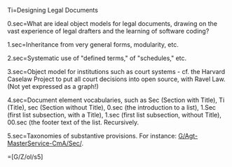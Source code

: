 Ti=Designing Legal Documents

0.sec=What are ideal object models for legal documents, drawing on the vast experience of legal drafters and the learning of software coding?

1.sec=Inheritance from very general forms, modularity, etc.

2.sec=Systematic use of "defined terms," of "schedules," etc.

3.sec=Object model for institutions such as court systems - cf. the Harvard Caselaw Project to put all court decisions into open source, with Ravel Law.  (Not yet expressed as a graph!)

4.sec=Document element vocabularies, such as Sec (Section with Title), Ti (Title), sec (Section without Title), 0.sec (the introduction to a list), 1.Sec (first list subsection, with a Title), 1.sec (first list subsection, without Title), 00.sec (the footer text of the list. Recursively.

5.sec=Taxonomies of substantive provisions. For instance: <a href="http://commonaccord.org/index.php?action=list&file=G/Agt-MasterService-CmA/Sec/">G/Agt-MasterService-CmA/Sec/</a>.

=[G/Z/ol/s5]
